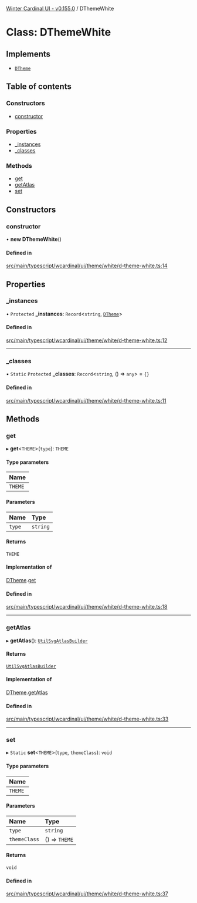 [Winter Cardinal UI - v0.155.0](../index.md) / DThemeWhite

# Class: DThemeWhite

## Implements

- [`DTheme`](../interfaces/DTheme.md)

## Table of contents

### Constructors

- [constructor](DThemeWhite.md#constructor)

### Properties

- [\_instances](DThemeWhite.md#_instances)
- [\_classes](DThemeWhite.md#_classes)

### Methods

- [get](DThemeWhite.md#get)
- [getAtlas](DThemeWhite.md#getatlas)
- [set](DThemeWhite.md#set)

## Constructors

### constructor

• **new DThemeWhite**()

#### Defined in

[src/main/typescript/wcardinal/ui/theme/white/d-theme-white.ts:14](https://github.com/winter-cardinal/winter-cardinal-ui/blob/v0.155.0/src/main/typescript/wcardinal/ui/theme/white/d-theme-white.ts#L14)

## Properties

### \_instances

• `Protected` **\_instances**: `Record`<`string`, [`DTheme`](../interfaces/DTheme.md)\>

#### Defined in

[src/main/typescript/wcardinal/ui/theme/white/d-theme-white.ts:12](https://github.com/winter-cardinal/winter-cardinal-ui/blob/v0.155.0/src/main/typescript/wcardinal/ui/theme/white/d-theme-white.ts#L12)

___

### \_classes

▪ `Static` `Protected` **\_classes**: `Record`<`string`, () => `any`\> = `{}`

#### Defined in

[src/main/typescript/wcardinal/ui/theme/white/d-theme-white.ts:11](https://github.com/winter-cardinal/winter-cardinal-ui/blob/v0.155.0/src/main/typescript/wcardinal/ui/theme/white/d-theme-white.ts#L11)

## Methods

### get

▸ **get**<`THEME`\>(`type`): `THEME`

#### Type parameters

| Name |
| :------ |
| `THEME` |

#### Parameters

| Name | Type |
| :------ | :------ |
| `type` | `string` |

#### Returns

`THEME`

#### Implementation of

[DTheme](../interfaces/DTheme.md).[get](../interfaces/DTheme.md#get)

#### Defined in

[src/main/typescript/wcardinal/ui/theme/white/d-theme-white.ts:18](https://github.com/winter-cardinal/winter-cardinal-ui/blob/v0.155.0/src/main/typescript/wcardinal/ui/theme/white/d-theme-white.ts#L18)

___

### getAtlas

▸ **getAtlas**(): [`UtilSvgAtlasBuilder`](UtilSvgAtlasBuilder.md)

#### Returns

[`UtilSvgAtlasBuilder`](UtilSvgAtlasBuilder.md)

#### Implementation of

[DTheme](../interfaces/DTheme.md).[getAtlas](../interfaces/DTheme.md#getatlas)

#### Defined in

[src/main/typescript/wcardinal/ui/theme/white/d-theme-white.ts:33](https://github.com/winter-cardinal/winter-cardinal-ui/blob/v0.155.0/src/main/typescript/wcardinal/ui/theme/white/d-theme-white.ts#L33)

___

### set

▸ `Static` **set**<`THEME`\>(`type`, `themeClass`): `void`

#### Type parameters

| Name |
| :------ |
| `THEME` |

#### Parameters

| Name | Type |
| :------ | :------ |
| `type` | `string` |
| `themeClass` | () => `THEME` |

#### Returns

`void`

#### Defined in

[src/main/typescript/wcardinal/ui/theme/white/d-theme-white.ts:37](https://github.com/winter-cardinal/winter-cardinal-ui/blob/v0.155.0/src/main/typescript/wcardinal/ui/theme/white/d-theme-white.ts#L37)
